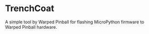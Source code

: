 # TrenchCoat

A simple tool by Warped Pinball for flashing MicroPython firmware to Warped Pinball hardware.

